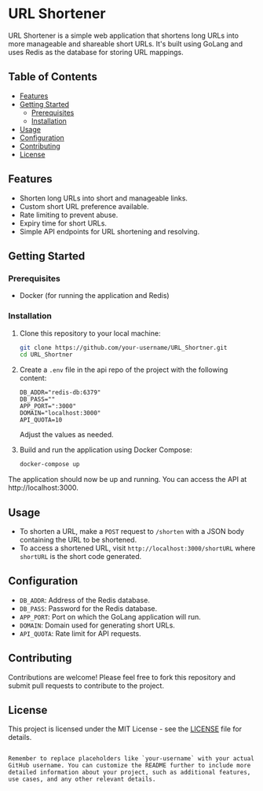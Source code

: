 # URL Shortener

URL Shortener is a simple web application that shortens long URLs into more manageable and shareable short URLs. It's built using GoLang and uses Redis as the database for storing URL mappings.

## Table of Contents
- [Features](#features)
- [Getting Started](#getting-started)
  - [Prerequisites](#prerequisites)
  - [Installation](#installation)
- [Usage](#usage)
- [Configuration](#configuration)
- [Contributing](#contributing)
- [License](#license)

## Features

- Shorten long URLs into short and manageable links.
- Custom short URL preference available.
- Rate limiting to prevent abuse.
- Expiry time for short URLs.
- Simple API endpoints for URL shortening and resolving.

## Getting Started

### Prerequisites

- Docker (for running the application and Redis)

### Installation

1. Clone this repository to your local machine:

   ```bash
   git clone https://github.com/your-username/URL_Shortner.git
   cd URL_Shortner
   ```

2. Create a `.env` file in the api repo of the project with the following content:

   ```env
   DB_ADDR="redis-db:6379"
   DB_PASS=""
   APP_PORT=":3000"
   DOMAIN="localhost:3000"
   API_QUOTA=10
   ```

   Adjust the values as needed.

3. Build and run the application using Docker Compose:

   ```bash
   docker-compose up
   ```

The application should now be up and running. You can access the API at http://localhost:3000.

## Usage

- To shorten a URL, make a `POST` request to `/shorten` with a JSON body containing the URL to be shortened.
- To access a shortened URL, visit `http://localhost:3000/shortURL` where `shortURL` is the short code generated.

## Configuration

- `DB_ADDR`: Address of the Redis database.
- `DB_PASS`: Password for the Redis database.
- `APP_PORT`: Port on which the GoLang application will run.
- `DOMAIN`: Domain used for generating short URLs.
- `API_QUOTA`: Rate limit for API requests.

## Contributing

Contributions are welcome! Please feel free to fork this repository and submit pull requests to contribute to the project.

## License

This project is licensed under the MIT License - see the [LICENSE](LICENSE) file for details.
```

Remember to replace placeholders like `your-username` with your actual GitHub username. You can customize the README further to include more detailed information about your project, such as additional features, use cases, and any other relevant details.